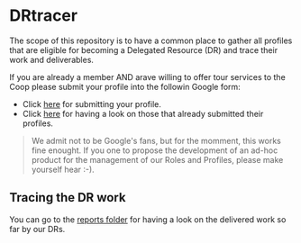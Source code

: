 # DRtracer

The scope of this repository is to have a common place to gather all profiles that are eligible for becoming a Delegated Resource (DR) and trace their work and deliverables.

If you are already a member AND arave willing to offer tour services to the Coop please submit your profile into the followin Google form:

- Click [here](https://docs.google.com/forms/d/e/1FAIpQLScjcT9uzfvmnSFFb5xMbGK5PjMtCysn-iT-6nkmO_utXHpLoA/viewform?usp=sf_link) for submitting your profile.
- Click [here](https://docs.google.com/spreadsheets/d/1DoYgs233yZ37EhGh9C2RtP6GiEZadKfrJYR1L8x4vUk/edit?usp=sharing) for having a look on those that already submitted their profiles.
> We admit not to be Google's fans, but for the momment, this works fine enought. If you one to propose the development of an ad-hoc product for the management of our Roles and Profiles, please make yourself hear :-).

## Tracing the DR work
You can go to the [reports folder](https://github.com/aragoncoop/DRtracer/tree/master/reports) for having a look on the delivered work so far by our DRs.

